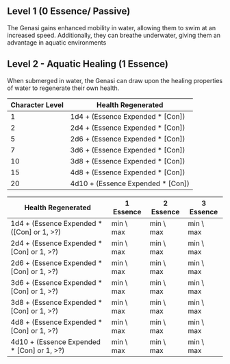 ## Level 1 (0 Essence/ Passive)
The Genasi gains enhanced mobility in water, allowing them to swim at an increased speed. 
Additionally, they can breathe underwater, giving them an advantage in aquatic environments

## Level 2 - Aquatic Healing (1 Essence)
When submerged in water, the Genasi can draw upon the healing properties of water to regenerate their own health.

| Character Level | Health Regenerated |
| ---- | ---- |
| 1 | 1d4 + (Essence Expended * \[Con\]) |
| 2 | 2d4 + (Essence Expended * \[Con\]) |
| 5 | 2d6 + (Essence Expended * \[Con\]) |
| 7 | 3d6 + (Essence Expended * \[Con\]) |
| 10 | 3d8 + (Essence Expended * \[Con\]) |
| 15 | 4d8 + (Essence Expended * \[Con\]) |
| 20 | 4d10 + (Essence Expended * \[Con\]) |

| Health Regenerated | 1 Essence | 2 Essence | 3 Essence |
| ---- | ---- | ---- | ---- |
| 1d4 + (Essence Expended * (\[Con\] or 1, >?) | min \ max | min \ max | min \ max |
| 2d4 + (Essence Expended * \[Con\] or 1, >?) | min \ max | min \ max | min \ max |
| 2d6 + (Essence Expended * \[Con\] or 1, >?) | min \ max | min \ max | min \ max |
| 3d6 + (Essence Expended * \[Con\] or 1, >?) | min \ max | min \ max | min \ max |
| 3d8 + (Essence Expended * \[Con\] or 1, >?) | min \ max | min \ max | min \ max |
| 4d8 + (Essence Expended * \[Con\] or 1, >?) | min \ max | min \ max | min \ max |
| 4d10 + (Essence Expended * \[Con\] or 1, >?) | min \ max | min \ max | min \ max |
